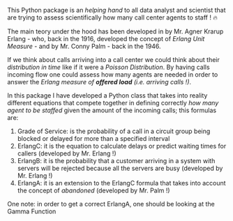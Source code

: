 This Python package is an <i>helping hand</i> to all data analyst and scientist that are trying to assess scientifically how many call center agents to staff ! 🔥

The main teory under the hood has been developed in by Mr. Agner Krarup Erlang - who, back in the 1916, developed the concept of <i>Erlang Unit Measure</i> - and by Mr. Conny Palm - back in the 1946.

If we think about calls arriving into a call center we could think about their <i>distribution in time</i> like if it were a <i>Poisson Distribution</i>.
By having calls incoming flow one could assess how many agents are needed in order to answer the <i>Erlang measure of <b>offered load</b> (i.e. arriving calls !)</i>.

In this package I have developed a Python class that takes into reality different equations that compete together in defining correctly <i>how many agent to be staffed</i> given the amount of the incoming calls; this formulas are:

1. Grade of Service: is the probability of a call in a circuit group being blocked or delayed for more than a specified interval
2. ErlangC: it is the equation to calculate delays or predict waiting times for callers (developed by Mr. Erlang !)
3. ErlangB: it is the probability that a customer arriving in a system with servers will be rejected because all the servers are busy (developed by Mr. Erlang !)
4. ErlangA: it is an extension to the ErlangC formula that takes into account the concept of <i>abandoned</i> (developed by Mr. Palm !)

One note: in order to get a correct ErlangA, one should be looking at the Gamma Function
